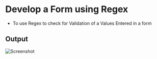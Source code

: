 #  Develop a Form using Regex
- To use Regex to check for Validation of a Values Entered in a form

## Output
![Screenshot](Output.png)
